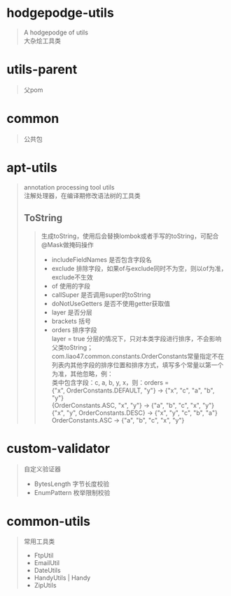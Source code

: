 # hodgepodge-utils
> A hodgepodge of utils  
> 大杂烩工具类
# utils-parent
> 父pom
# common
> 公共包
# apt-utils
> annotation processing tool utils  
> 注解处理器，在编译期修改语法树的工具类
> ## ToString
>> 生成toString，使用后会替换lombok或者手写的toString，可配合@Mask做掩码操作
>> * includeFieldNames 是否包含字段名
>> * exclude 排除字段，如果of与exclude同时不为空，则以of为准，exclude不生效
>> * of 使用的字段
>> * callSuper 是否调用super的toString
>> * doNotUseGetters 是否不使用getter获取值
>> * layer 是否分层
>> * brackets 括号
>> * orders 排序字段  
layer = true 分层的情况下，只对本类字段进行排序，不会影响父类toString；  
com.liao47.common.constants.OrderConstants常量指定不在列表内其他字段的排序位置和排序方式，填写多个常量以第一个为准，其他忽略，例：  
类中包含字段：c, a, b, y, x，则：orders =  
{"x", OrderConstants.DEFAULT, "y"} → {"x", "c", "a", "b", "y"}  
{OrderConstants.ASC, "x", "y"} → {"a", "b", "c", "x", "y"}  
{"x", "y", OrderConstants.DESC} → {"x", "y", "c", "b", "a"}  
OrderConstants.ASC → {"a", "b", "c", "x", "y"}
# custom-validator
> 自定义验证器
> * BytesLength 字节长度校验
> * EnumPattern 枚举限制校验
# common-utils
> 常用工具类
> * FtpUtil
> * EmailUtil
> * DateUtils
> * HandyUtils | Handy
> * ZipUtils

